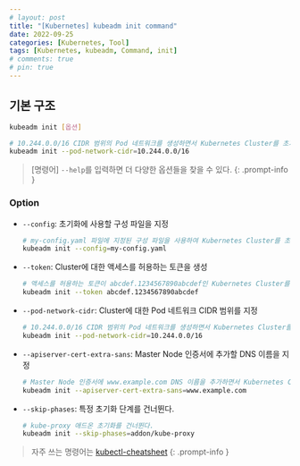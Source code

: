 ```yaml
---
# layout: post
title: "[Kubernetes] kubeadm init command"
date: 2022-09-25
categories: [Kubernetes, Tool]
tags: [Kubernetes, kubeadm, Command, init]
# comments: true
# pin: true
---
```


## 기본 구조

```bash
kubeadm init [옵션]

# 10.244.0.0/16 CIDR 범위의 Pod 네트워크를 생성하면서 Kubernetes Cluster를 초기화
kubeadm init --pod-network-cidr=10.244.0.0/16
```

> [명령어] `--help`를 입력하면 더 다양한 옵션들을 찾을 수 있다.
{: .prompt-info }

### Option

- `--config`: 초기화에 사용할 구성 파일을 지정
    ```bash
    # my-config.yaml 파일에 지정된 구성 파일을 사용하여 Kubernetes Cluster를 초기화
    kubeadm init --config=my-config.yaml
    ```

- `--token`: Cluster에 대한 액세스를 허용하는 토큰을 생성
    ```bash
    # 액세스를 허용하는 토큰이 abcdef.1234567890abcdef인 Kubernetes Cluster를 초기화
    kubeadm init --token abcdef.1234567890abcdef
    ```

- `--pod-network-cidr`: Cluster에 대한 Pod 네트워크 CIDR 범위를 지정
    ```bash
    # 10.244.0.0/16 CIDR 범위의 Pod 네트워크를 생성하면서 Kubernetes Cluster를 초기화
    kubeadm init --pod-network-cidr=10.244.0.0/16
    ```

- `--apiserver-cert-extra-sans`: Master Node 인증서에 추가할 DNS 이름을 지정
    ```bash
    # Master Node 인증서에 www.example.com DNS 이름을 추가하면서 Kubernetes Cluster를 초기화
    kubeadm init --apiserver-cert-extra-sans=www.example.com
    ```

- `--skip-phases`: 특정 초기화 단계를 건너뛴다.
    ```bash
    # kube-proxy 애드온 초기화를 건너뛴다.
    kubeadm init --skip-phases=addon/kube-proxy
    ```

> 자주 쓰는 명령어는 [kubectl-cheatsheet](https://kubernetes.io/docs/reference/kubectl/cheatsheet/)
{: .prompt-info }
